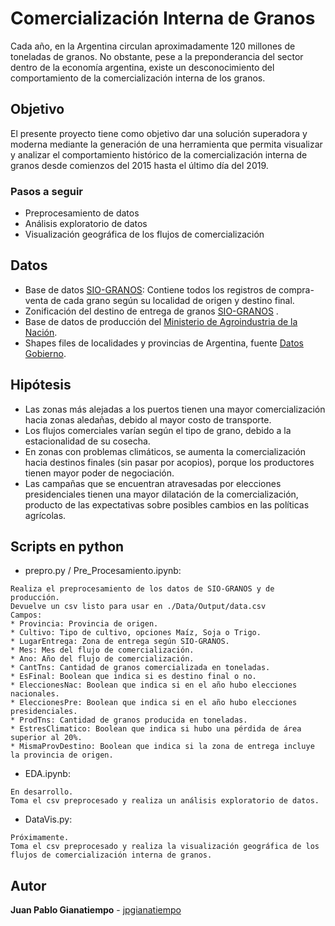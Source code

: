 # Comercialización Interna de Granos

Cada año, en la Argentina circulan aproximadamente 120 millones de toneladas de granos. No obstante, pese a la preponderancia del sector dentro de la economía argentina, existe un desconocimiento del comportamiento de la comercialización interna de los granos.

## Objetivo

El presente proyecto tiene como objetivo dar una solución superadora y moderna mediante la generación de una herramienta que permita visualizar y analizar el comportamiento histórico de la comercialización interna de granos desde comienzos del 2015 hasta el último día del 2019.

### Pasos a seguir

* Preprocesamiento de datos
* Análisis exploratorio de datos
* Visualización geográfica de los flujos de comercialización

## Datos

* Base de datos [SIO-GRANOS](https://www.siogranos.com.ar/Consulta_publica/operaciones_informadas_exportar.aspx): Contiene todos los registros de compra-venta de cada grano según su localidad de origen y destino final.
* Zonificación del destino de entrega de granos [SIO-GRANOS](https://www.siogranos.com.ar/Consulta_publica/consulta_localidad_zona.aspx) .
* Base de datos de producción del [Ministerio de Agroindustria de la Nación](http://datosestimaciones.magyp.gob.ar/reportes.php?reporte=Estimaciones).
* Shapes files de localidades y provincias de Argentina, fuente [Datos Gobierno](https://datos.gob.ar/dataset/ign-unidades-territoriales/archivo/ign_01.02.02).

## Hipótesis
* Las zonas más alejadas a los puertos tienen una mayor comercialización hacia zonas aledañas, debido al mayor costo de transporte.
* Los flujos comerciales varían según el tipo de grano, debido a la estacionalidad de su cosecha.
* En zonas con problemas climáticos, se aumenta la comercialización hacia destinos finales (sin pasar por acopios), porque los productores tienen mayor poder de negociación.
* Las campañas que se encuentran atravesadas por elecciones presidenciales tienen una mayor dilatación de la comercialización, producto de las expectativas sobre posibles cambios en las políticas agrícolas.

## Scripts en python

* prepro.py / Pre_Procesamiento.ipynb:
```
Realiza el preprocesamiento de los datos de SIO-GRANOS y de producción.
Devuelve un csv listo para usar en ./Data/Output/data.csv
Campos:
* Provincia: Provincia de origen.
* Cultivo: Tipo de cultivo, opciones Maíz, Soja o Trigo.
* LugarEntrega: Zona de entrega según SIO-GRANOS.
* Mes: Mes del flujo de comercialización.
* Ano: Año del flujo de comercialización.
* CantTns: Cantidad de granos comercializada en toneladas.
* EsFinal: Boolean que indica si es destino final o no.
* EleccionesNac: Boolean que indica si en el año hubo elecciones nacionales.
* EleccionesPre: Boolean que indica si en el año hubo elecciones presidenciales.
* ProdTns: Cantidad de granos producida en toneladas.
* EstresClimatico: Boolean que indica si hubo una pérdida de área superior al 20%.
* MismaProvDestino: Boolean que indica si la zona de entrega incluye la provincia de origen.

```

* EDA.ipynb:
```
En desarrollo.
Toma el csv preprocesado y realiza un análisis exploratorio de datos.
```

* DataVis.py:
```
Próximamente.
Toma el csv preprocesado y realiza la visualización geográfica de los flujos de comercialización interna de granos.
```

## Autor

**Juan Pablo Gianatiempo** - [jpgianatiempo](https://github.com/jpgianatiempo)



